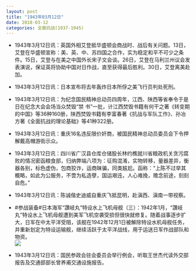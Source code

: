 ```yaml
---
layout: post
title: "1943年03月12日"
date: 2018-03-12
categories: 全面抗战(1937-1945)
---
```


<meta name="referrer" content="no-referrer" />

- 1943年3月12日讯：英国外相艾登抵华盛顿会商战时、战后有关问题。13日，艾登在华盛顿宣称：美、英、中、苏四国之合作，实为稳定和平不可少之条件。15日，艾登与在美之中国外长宋子文会谈。26日，艾登在马利兰州议会发表演说，保证英将协助中国对日作战，直至获得最后胜利。30日，艾登离美赴加。 

- 1943年3月12日讯：日本宣布将去年轰炸日本所俘之美飞行员判处死刑。 

- 1943年3月12日讯：为纪念国民精神总动员四周年，江西、陕西等省奉令于是日在纪念大会会场当众焚毁“禁 书”一批，计江西焚毁书籍有何干之著《转变期的中国》等36种160册，陕西焚毁书籍有李富春著《抗战与军队工作》、孙冶方著《全面抗战的理论基础》等41种322册。 

- 1943年3月12日讯：重庆16名违反限价奸商，被国民精神总动员委员会下令押解戴高帽游街示众。 

- 1943年3月12日讯：四川省广汉县仓库仓储股长林约樵就川省粮政机关贪污腐败的情况密函粮食部，归纳弊端八项为：征购混淆，实物转移，量器差异，衡器各别，标色虚伪，包商狡诈，运商昧骗，同类尴尬。函称：“上陈不过举其概略，如此为公服务，不啻为私造孽，国运艰迍，人心难挽，赡念前途，刻刻自危。” 

- 1943年3月12日讯：陈诚偕史迪威自重庆飞抵昆明，赴滇西、滇南一带视察。 

- #参战装备#日本海军“讚岐丸”特设水上飞机母舰（三）：1942年1月，“讚岐丸”特设水上飞机母舰遭到美军飞机空袭受损但很快就修复。随着战事逐步扩大，日军在中太平洋受阻，该舰在1942年12月1日被解除特设水机母舰任务，并重新划定为特设运输舰，继续活跃于太平洋战线，用于运送日军作战部队和物资。 <br/><img src="https://wx4.sinaimg.cn/large/aca367d8ly1fp9sy9v5zqj20jl08umy5.jpg" />

- 1943年3月12日讯：国民参政会驻会委员会举行例会，听取王世杰代读外交部报告及交通部部长曾养甫交通设施报告。 

